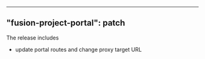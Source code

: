 
---
"fusion-project-portal": patch
--- 
The release includes
- update portal routes and change proxy target URL
